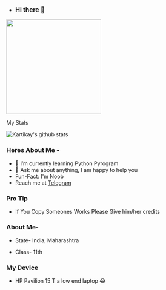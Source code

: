 - ### Hi there 👋

<img align='centre' src='https://media1.tenor.com/images/73c30c771d758437b67f727452b73f4e/tenor.gif' width='250"'>

My Stats

![Kartikay's github stats](https://github-readme-stats.vercel.app/api?username=Kartikay22&show_icons=true&theme=midnight-purple)


### Heres About Me -

+  🌱 I’m currently learning Python Pyrogram
+  💬 Ask me about anything, I am happy to help you
+  Fun-Fact: I'm Noob
+  Reach me at [Telegram](https://t.me/Kartikay_bhasin)


### Pro Tip

- If You Copy Someones Works Please Give him/her credits 

### About Me-

- State- India, Maharashtra

- Class- 11th


### My Device

- HP Pavilion 15 T a low end laptop 😂
